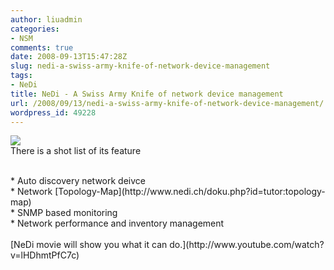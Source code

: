 ```yaml
---
author: liuadmin
categories:
- NSM
comments: true
date: 2008-09-13T15:47:28Z
slug: nedi-a-swiss-army-knife-of-network-device-management
tags:
- NeDi
title: NeDi - A Swiss Army Knife of network device management
url: /2008/09/13/nedi-a-swiss-army-knife-of-network-device-management/
wordpress_id: 49228
---
```


[![](http://www.nedi.ch/lib/tpl/minima/images/nedi-s.png)](http://www.nedi.ch/)<br />There is a shot list of its feature<br />

<br />	
  * Auto discovery network deivce
<br />	
  * Network [Topology-Map](http://www.nedi.ch/doku.php?id=tutor:topology-map)
<br />	
  * SNMP based monitoring
<br />	
  * Network performance and inventory management
<br /><br />[<!--more-->NeDi movie will show you what it can do.](http://www.youtube.com/watch?v=lHDhmtPfC7c)<br />
